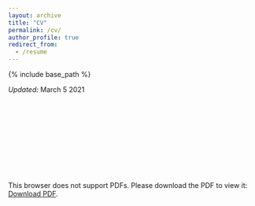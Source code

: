 ```yaml
---
layout: archive
title: "CV"
permalink: /cv/
author_profile: true
redirect_from:
  - /resume
---
```


{% include base_path %}

<em>Updated:</em> March 5 2021

<object data="https://laumiulun.github.io/files/CV_03-05-21.pdf" type="application/pdf" width="700px" height="700px">
    <embed src="https://laumiulun.github.io/files/CV_03-05-21.pdf">
        <p>This browser does not support PDFs. Please download the PDF to view it: <a href="https://laumiulun.github.io/files/CV_03-05-21.pdf">Download PDF</a>.</p>
    </embed>
</object>
<!--
Education
======
* Ph.D in Computational Science and Engineering, Boise State University, 2018-2022 (expected)
* B.S. in Mechanical Engineering, Boise State University, 2014-2018


Work experience
======
* <b>Fall 2018 - Present: Graduate Research Assistant</b>
  * Boise State University
  * Duties included:
    *
  * Supervisor: Dr. Min Long

* <b>Fall 2017 - Spring 2018: Undergraduate Research Assistant</b>
  * Boise State University
  * Duties included:
  * Supervisor: Dr. Min Long

* <b>Summer 2015: Research Assistant</b>
  * Idaho National Laboratory
  * Duties included: Tagging issues
  * Supervisor: Dr. Xia Yidong

* <b>Summer 2015 - Fall 2017: Undergraduate Research Assistant</b>
  * Boise State University
  * Duties included: Merging pull requests
  * Supervisor: Dr. Hui Xiong


Skills
======
* Finite Element Method
*
* HPC

Programming Language
======
  * C++
  * Python
  * C

Publications
======
  <ul>{% for post in site.publications %}
    {% include archive-single-cv.html %}
  {% endfor %}</ul>

Talks
======
  <ul>{% for post in site.talks %}
    {% include archive-single-talk-cv.html %}
  {% endfor %}</ul>

Teaching
======
  <ul>{% for post in site.teaching %}
    {% include archive-single-cv.html %}
  {% endfor %}</ul>

Service and leadership
======
* Currently signed in to 43 different slack teams -->
